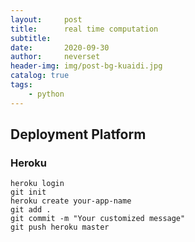 ```yaml
---
layout:     post
title:      real time computation
subtitle:   
date:       2020-09-30
author:     neverset
header-img: img/post-bg-kuaidi.jpg
catalog: true
tags:
    - python
---
```



## Deployment Platform 
### Heroku

    heroku login
    git init
    heroku create your-app-name
    git add .
    git commit -m "Your customized message"
    git push heroku master
    